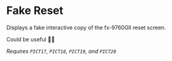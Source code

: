 # Fake Reset

Displays a fake interactive copy of the fx-9760GII reset screen.

Could be useful 🤷‍♂️

_Requires `PICT17`, `PICT18`, `PICT19`, and `PICT20`️_
